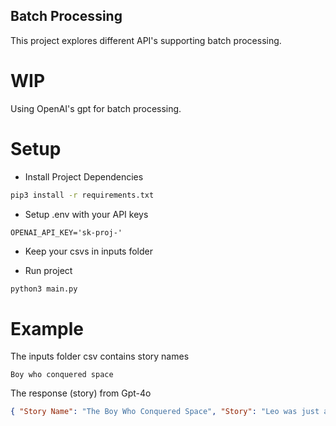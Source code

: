 ## Batch Processing
This project explores different API's supporting batch processing. 

# WIP
Using OpenAI's gpt for batch processing.

# Setup
- Install Project Dependencies
```bash
pip3 install -r requirements.txt
```
- Setup .env with your API keys
```
OPENAI_API_KEY='sk-proj-'
```
- Keep your csvs in inputs folder

- Run project
```python
python3 main.py
```

# Example
The inputs folder csv contains story names
```data.csv
Boy who conquered space
```
The response (story) from Gpt-4o
```json
{ "Story Name": "The Boy Who Conquered Space", "Story": "Leo was just a curious twelve-year-old with a telescope and an unquenchable thirst for the stars. Every night, he’d lie on his rooftop, sketching constellations and dreaming of distant galaxies. One evening, he discovered a shimmering, silver stone in his backyard, humming with an energy he couldn't explain. The stone whispered secrets of the universe, unlocking knowledge beyond human comprehension. With this newfound wisdom, Leo built a ship from scrap metal and stardust, ready to embark on an adventure no boy had dared before.\n\nAs his ship soared past the moon and into the unknown, Leo encountered celestial wonders—dancing nebulas, shimmering asteroid belts, and alien civilizations. Instead of fear, he offered friendship, solving conflicts and bringing unity among distant planets. Word of the Earth boy spread across galaxies, naming him the peacemaker of the cosmos. When he finally returned home, the stars twinkled a little brighter, and the universe felt just a bit smaller. Leo had not just traveled through space—he had conquered it with kindness." }
```
